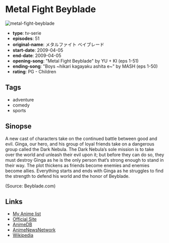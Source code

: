 # Metal Fight Beyblade

![metal-fight-beyblade](https://cdn.myanimelist.net/images/anime/13/21387.jpg)

-   **type**: tv-serie
-   **episodes**: 51
-   **original-name**: メタルファイト ベイブレード
-   **start-date**: 2009-04-05
-   **end-date**: 2009-04-05
-   **opening-song**: "Metal Fight Beyblade" by YU + KI (eps 1-51)
-   **ending-song**: "Boys ~hikari kagayaku ashita e~" by MASH (eps 1-50)
-   **rating**: PG - Children

## Tags

-   adventure
-   comedy
-   sports

## Sinopse

A new cast of characters take on the continued battle between good and evil. Ginga, our hero, and his group of loyal friends take on a dangerous group called the Dark Nebula. The Dark Nebula’s sole mission is to take over the world and unleash their evil upon it; but before they can do so, they must destroy Ginga as he is the only person that’s strong enough to stand in their way. The plot thickens as friends become enemies and enemies become allies. Everything starts and ends with Ginga as he struggles to find the strength to defend his world and the honor of Beyblade.

(Source: Beyblade.com)

## Links

-   [My Anime list](https://myanimelist.net/anime/5962/Metal_Fight_Beyblade)
-   [Official Site](http://www.tv-tokyo.co.jp/anime/mf-beyblade/)
-   [AnimeDB](http://anidb.info/perl-bin/animedb.pl?show=anime&aid=6426)
-   [AnimeNewsNetwork](http://www.animenewsnetwork.com/encyclopedia/anime.php?id=10675)
-   [Wikipedia](http://en.wikipedia.org/wiki/Metal_Fight_Beyblade)
